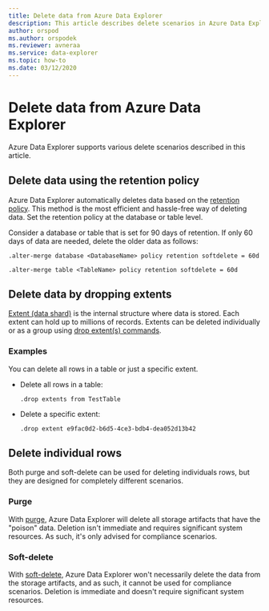 ```yaml
---
title: Delete data from Azure Data Explorer
description: This article describes delete scenarios in Azure Data Explorer, including purge, dropping extents and retention based deletes.
author: orspod
ms.author: orspodek
ms.reviewer: avneraa
ms.service: data-explorer
ms.topic: how-to
ms.date: 03/12/2020
---
```


# Delete data from Azure Data Explorer

Azure Data Explorer supports various delete scenarios described in this article. 

## Delete data using the retention policy

Azure Data Explorer automatically deletes data based on the [retention policy](kusto/management/retentionpolicy.md). This method is the most efficient and hassle-free way of deleting data. Set the retention policy at the database or table level.

Consider a database or table that is set for 90 days of retention. If only 60 days of data are needed, delete the older data as follows:

```kusto
.alter-merge database <DatabaseName> policy retention softdelete = 60d

.alter-merge table <TableName> policy retention softdelete = 60d
```

## Delete data by dropping extents

[Extent (data shard)](kusto/management/extents-overview.md) is the internal structure where data is stored. Each extent can hold up to millions of records. Extents can be deleted individually or as a group using [drop extent(s) commands](./kusto/management/drop-extents.md).

### Examples

You can delete all rows in a table or just a specific extent.

* Delete all rows in a table:

    ```kusto
    .drop extents from TestTable
    ```

* Delete a specific extent:

    ```kusto
    .drop extent e9fac0d2-b6d5-4ce3-bdb4-dea052d13b42
    ```

## Delete individual rows

Both purge and soft-delete can be used for deleting individuals rows, but they are designed for completely different scenarios.

### Purge

With [purge](kusto/concepts/data-purge.md), Azure Data Explorer will delete all storage artifacts that have the "poison" data. Deletion isn't immediate and requires significant system resources. As such, it's only advised for compliance scenarios.

### Soft-delete

With [soft-delete](kusto/concepts/data-soft-delete.md), Azure Data Explorer won't necessarily delete the data from the storage artifacts, and as such, it cannot be used for compliance scenarios. Deletion is immediate and doesn't require significant system resources.
